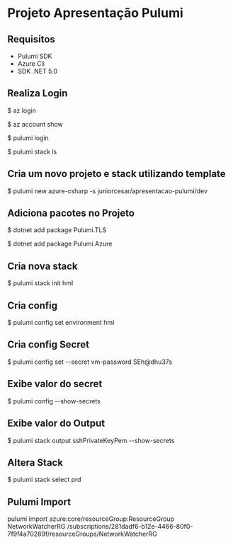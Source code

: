 # Projeto Apresentação Pulumi 

## Requisitos
* Pulumi SDK
* Azure Cli
* SDK .NET 5.0


## Realiza Login
$ az login

$ az account show

$ pulumi login

$ pulumi stack ls

## Cria um novo projeto e stack utilizando template
$  pulumi new azure-csharp -s juniorcesar/apresentacao-pulumi/dev

## Adiciona pacotes no Projeto
$ dotnet add package Pulumi.TLS

$ dotnet add package Pulumi.Azure

## Cria nova stack
$ pulumi stack init hml

## Cria config 
$ pulumi config set environment hml

## Cria config Secret
$ pulumi config set --secret vm-password SEh@dhu37s

## Exibe valor do secret
$ pulumi config --show-secrets

## Exibe valor do Output 
$ pulumi stack output sshPrivateKeyPem --show-secrets

## Altera Stack
$ pulumi stack select prd

## Pulumi Import
pulumi import azure:core/resourceGroup:ResourceGroup NetworkWatcherRG /subscriptions/281dadf6-b12e-4466-80f0-7f9f4a70289f/resourceGroups/NetworkWatcherRG

